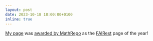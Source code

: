 ```yaml
---
layout: post
date: 2023-10-18 18:00:00+0100
inline: true
---
```


[My page](https://mathrepo.mis.mpg.de/ChoppedIdeals/) was [awarded by MathRepo](https://www.instagram.com/p/CzI6PEzRb7p/) as the [FAIRest](https://en.wikipedia.org/wiki/FAIR_data) page of the year!
